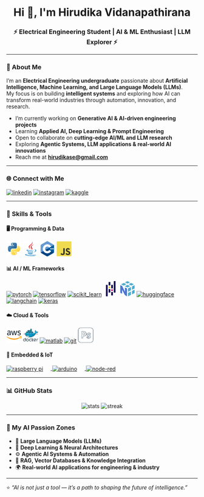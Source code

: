 <!-- Header Banner -->
<h1 align="center">Hi 👋, I'm Hirudika Vidanapathirana</h1>
<h3 align="center">⚡ Electrical Engineering Student | AI & ML Enthusiast | LLM Explorer ⚡</h3>

---

### 🌟 About Me  
I’m an **Electrical Engineering undergraduate** passionate about **Artificial Intelligence, Machine Learning, and Large Language Models (LLMs)**.  
My focus is on building **intelligent systems** and exploring how AI can transform real-world industries through automation, innovation, and research.  

-  I’m currently working on **Generative AI & AI-driven engineering projects**  
-  Learning **Applied AI, Deep Learning & Prompt Engineering**  
-  Open to collaborate on **cutting-edge AI/ML and LLM research**  
-  Exploring **Agentic Systems, LLM applications & real-world AI innovations**  
-  Reach me at **hirudikase@gmail.com**  

---

### 🌐 Connect with Me  
<p align="left">
<a href="https://linkedin.com/in/hirudika-vidanapathirana" target="blank"><img align="center" src="https://raw.githubusercontent.com/rahuldkjain/github-profile-readme-generator/master/src/images/icons/Social/linked-in-alt.svg" alt="linkedin" height="30" width="40" /></a>
<a href="https://instagram.com/hirudika_vidanapathirana" target="blank"><img align="center" src="https://raw.githubusercontent.com/rahuldkjain/github-profile-readme-generator/master/src/images/icons/Social/instagram.svg" alt="instagram" height="30" width="40" /></a>
<a href="https://kaggle.com/hirudika_4" target="blank"><img align="center" src="https://raw.githubusercontent.com/rahuldkjain/github-profile-readme-generator/master/src/images/icons/Social/kaggle.svg" alt="kaggle" height="30" width="40" /></a>
</p>

---

### 🚀 Skills & Tools  

#### 🖥️ Programming & Data  
<p>
<a href="https://www.python.org"><img src="https://raw.githubusercontent.com/devicons/devicon/master/icons/python/python-original.svg" alt="python" width="40" height="40"/></a>
<a href="https://www.java.com"><img src="https://raw.githubusercontent.com/devicons/devicon/master/icons/java/java-original.svg" alt="java" width="40" height="40"/></a>
<a href="https://isocpp.org/"><img src="https://raw.githubusercontent.com/devicons/devicon/master/icons/cplusplus/cplusplus-original.svg" alt="c++" width="40" height="40"/></a>
<a href="https://developer.mozilla.org/en-US/docs/Web/JavaScript"><img src="https://raw.githubusercontent.com/devicons/devicon/master/icons/javascript/javascript-original.svg" alt="javascript" width="40" height="40"/></a>
</p>

#### 📊 AI / ML Frameworks  
<p>
<a href="https://pytorch.org/"><img src="https://www.vectorlogo.zone/logos/pytorch/pytorch-icon.svg" alt="pytorch" width="40" height="40"/></a>
<a href="https://www.tensorflow.org/"><img src="https://www.vectorlogo.zone/logos/tensorflow/tensorflow-icon.svg" alt="tensorflow" width="40" height="40"/></a>
<a href="https://scikit-learn.org/"><img src="https://upload.wikimedia.org/wikipedia/commons/0/05/Scikit_learn_logo_small.svg" alt="scikit_learn" width="40" height="40"/></a>
<a href="https://pandas.pydata.org/"><img src="https://raw.githubusercontent.com/devicons/devicon/master/icons/pandas/pandas-original.svg" alt="pandas" width="40" height="40"/></a>
<a href="https://numpy.org/"><img src="https://raw.githubusercontent.com/devicons/devicon/master/icons/numpy/numpy-original.svg" alt="numpy" width="40" height="40"/></a>
<a href="https://huggingface.co/"><img src="https://avatars.githubusercontent.com/u/25720743?s=200&v=4" alt="huggingface" width="40" height="40"/></a>
<a href="https://www.langchain.com/"><img src="https://avatars.githubusercontent.com/u/126733545?s=200&v=4" alt="langchain" width="40" height="40"/></a>
<a href="https://keras.io/"><img src="https://upload.wikimedia.org/wikipedia/commons/a/ae/Keras_logo.svg" alt="keras" width="40" height="40"/></a>
</p>


#### ☁️ Cloud & Tools  
<p>
<a href="https://aws.amazon.com/"><img src="https://raw.githubusercontent.com/devicons/devicon/master/icons/amazonwebservices/amazonwebservices-original-wordmark.svg" alt="aws" width="40" height="40"/></a>
<a href="https://www.docker.com/"><img src="https://raw.githubusercontent.com/devicons/devicon/master/icons/docker/docker-original-wordmark.svg" alt="docker" width="40" height="40"/></a>
<a href="https://www.mathworks.com/products/matlab.html"><img src="https://upload.wikimedia.org/wikipedia/commons/2/21/Matlab_Logo.png" alt="matlab" width="40" height="40"/></a>
<a href="https://git-scm.com/"><img src="https://www.vectorlogo.zone/logos/git-scm/git-scm-icon.svg" alt="git" width="40" height="40"/></a>
<a href="https://www.adobe.com/products/photoshop.html"><img src="https://raw.githubusercontent.com/devicons/devicon/master/icons/photoshop/photoshop-line.svg" alt="photoshop" width="40" height="40"/></a>
</p>

#### 🔌 Embedded & IoT  
<p>
<a href="https://www.raspberrypi.org/" target="_blank">
  <img src="https://cdn.worldvectorlogo.com/logos/raspberry-pi.svg" alt="raspberry pi" width="50" height="50" style="vertical-align:middle; margin-right: 20px;"/>
</a>
<a href="https://www.arduino.cc/" target="_blank">
  <img src="https://cdn.worldvectorlogo.com/logos/arduino-1.svg" alt="arduino" width="50" height="50" style="vertical-align:middle; margin-right: 20px;"/>
</a>
<a href="https://nodered.org/" target="_blank">
  <img src="https://nodered.org/about/resources/media/node-red-icon.svg" alt="node-red" width="50" height="50" style="vertical-align:middle;"/>
</a>
</p>




---


### 📊 GitHub Stats  
<p align="center">
  <img src="https://github-readme-stats.vercel.app/api?username=Hirudika4&show_icons=true&theme=tokyonight" alt="stats"/>
  <img src="https://github-readme-streak-stats.herokuapp.com/?user=Hirudika4&theme=tokyonight" alt="streak"/>
</p>

---

### 🎯 My AI Passion Zones  
- 🤖 **Large Language Models (LLMs)**  
- 🧠 **Deep Learning & Neural Architectures**  
- ⚙️ **Agentic AI Systems & Automation**  
- 🔗 **RAG, Vector Databases & Knowledge Integration**  
- 🌍 **Real-world AI applications for engineering & industry**  

---

⭐️ *“AI is not just a tool — it’s a path to shaping the future of intelligence.”*  
